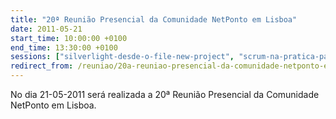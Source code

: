 ```yaml
---
title: "20ª Reunião Presencial da Comunidade NetPonto em Lisboa"
date: 2011-05-21
start_time: 10:00:00 +0100
end_time: 13:30:00 +0100
sessions: ["silverlight-desde-o-file-new-project", "scrum-na-pratica-para-developers"]
redirect_from: /reuniao/20a-reuniao-presencial-da-comunidade-netponto-em-lisboa/
---
```

No dia 21-05-2011 será realizada a 20ª Reunião Presencial da Comunidade NetPonto em Lisboa.

